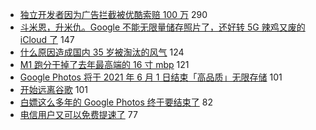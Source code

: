 - [独立开发者因为广告拦截被优酷索赔 100 万](https://www.v2ex.com/t/724408) 290
- [斗米恩，升米仇。Google 不能无限量储存照片了，还好转 5G 辣鸡又废的 iCloud 了](https://www.v2ex.com/t/724246) 147
- [什么原因造成国内 35 岁被淘汰的风气](https://www.v2ex.com/t/724338) 124
- [M1 跑分干掉了去年最高端的 16 寸 mbp](https://www.v2ex.com/t/724254) 121
- [Google Photos 将于 2021 年 6 月 1 日结束「高品质」无限存储](https://www.v2ex.com/t/724235) 101
- [开始远离谷歌](https://www.v2ex.com/t/724355) 101
- [白嫖这么多年的 Google Photos 终于要结束了](https://www.v2ex.com/t/724258) 82
- [电信用户又可以免费提速了](https://www.v2ex.com/t/724379) 77